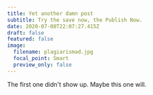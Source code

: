 ```yaml
---
title: Yet another damn post
subtitle: Try the save now, the Publish Now.
date: 2020-07-08T22:07:27.415Z
draft: false
featured: false
image:
  filename: plagiarismad.jpg
  focal_point: Smart
  preview_only: false
---
```

The first one didn't show up. Maybe this one will.